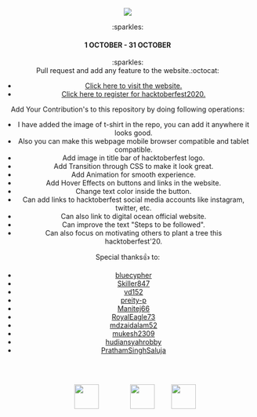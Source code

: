 <p align="center">
    <a href="https://hacktoberfest.digitalocean.com/" target="_blank">
    	<img src="https://hacktoberfest.digitalocean.com/assets/HF-full-logo-b05d5eb32b3f3ecc9b2240526104cf4da3187b8b61963dd9042fdc2536e4a76c.svg" >
    </a>
</p>
<center>:sparkles:<h4>1 OCTOBER - 31 OCTOBER</h4>:sparkles:<center>
Pull request and add any feature to the website.:octocat:
    
* [Click here to visit the website.](https://rakshit234.github.io/HacktoberFest2020/)
* [Click here to register for hacktoberfest2020.](https://hacktoberfest.digitalocean.com/)

Add Your Contribution's to this repository by doing following operations:
- I have added the image of t-shirt in the repo, you can add it anywhere it looks good.
- Also you can make this webpage mobile browser compatible and tablet compatible.
- Add image in title bar of hacktoberfest logo.
- Add Transition through CSS to make it look great.
- Add Animation for smooth experience.
- Add Hover Effects on buttons and links in the website.
- Change text color inside the button.
- Can add links to hacktoberfest social media accounts like instagram, twitter, etc.
- Can also link to digital ocean official website.
- Can improve the text "Steps to be followed".
- Can also focus on motivating others to plant a tree this hacktoberfest'20.

Special thanks:+1: to:

* [bluecypher](https://github.com/bluecypher)
* [Skiller847](https://github.com/Skiller847)
* [vd152](https://github.com/vd152)
* [preity-p](https://github.com/preity-p)
* [Manitej66](https://github.com/Manitej66)
* [RoyalEagle73](https://github.com/RoyalEagle73)
* [mdzaidalam52](https://github.com/mdzaidalam52)
* [mukesh2309](https://github.com/mukesh2309)
* [hudiansyahrobby](https://github.com/hudiansyahrobby)
* [PrathamSinghSaluja](https://github.com/PrathamSinghSaluja)

<br />
<a href="https://ctt.ac/Vu1a7"><img src="https://www.flaticon.com/svg/static/icons/svg/733/733635.svg" width="50px" height="50px" style="padding:30px"/></a> 
<a href="https://www.facebook.com/sharer/sharer.php?u=https://hacktoberfest.digitalocean.com/"><img src="https://www.flaticon.com/svg/static/icons/svg/1384/1384005.svg" width="50px" height="50px" style="padding:30px"/></a> 
<a href="https://www.linkedin.com/sharing/share-offsite/?url=https://hacktoberfest.digitalocean.com/"><img src="https://www.flaticon.com/svg/static/icons/svg/1384/1384014.svg" width="50px" height="50px"/></a> 

